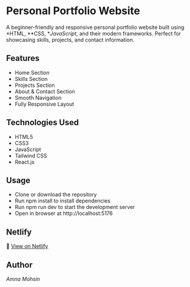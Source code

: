 # Personal Portfolio Website

A beginner-friendly and responsive personal portfolio website built using *HTML, **CSS, **JavaScript*, and their modern frameworks. Perfect for showcasing skills, projects, and contact information.

## Features

  - Home Section  
  - Skills Section  
  - Projects Section  
  - About & Contact Section  
  - Smooth Navigation  
  - Fully Responsive Layout

## Technologies Used

  - HTML5  
  - CSS3  
  - JavaScript  
  - Tailwind CSS  
  - React.js  

## Usage

  - Clone or download the repository  
  - Run npm install to install dependencies  
  - Run npm run dev to start the development server  
  - Open in browser at http://localhost:5176  

## Netlify

🔗 [View on Netlify](https://vermillion-praline-15e750.netlify.app/)

## Author

*Amna Mohsin*